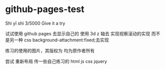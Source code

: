 # github-pages-test

Shì yī shì 3/5000 Give it a try

试试使用 github pages 去显示自己的 使用 3d z 轴去 实现视察滚动的实现 而不是另一种 css background-attachment:fixed;去实现

练习的使用的图片，其版权为 均为原作者所有

尝试 重新布局 传一些自己练习的 html js css jquery
